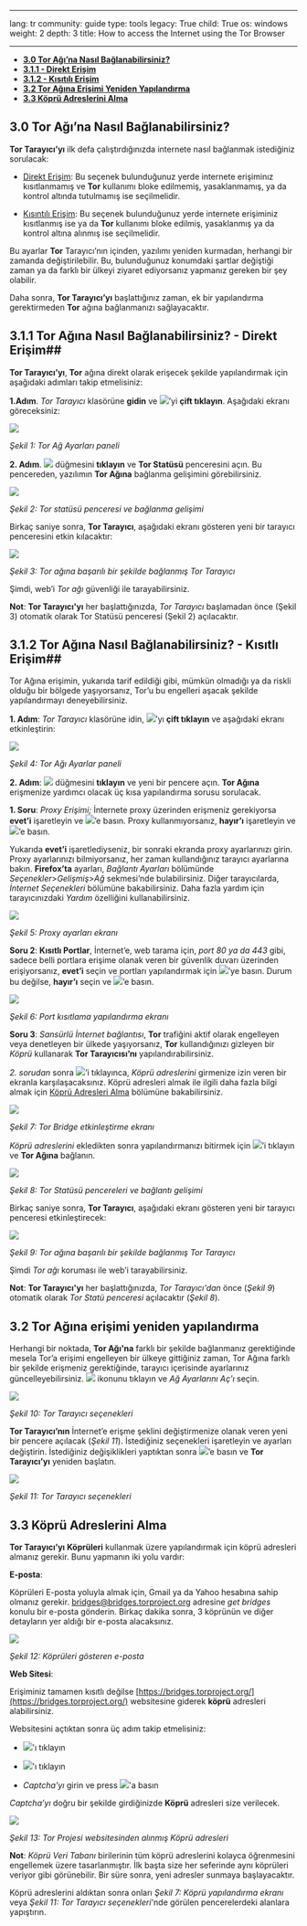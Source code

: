 

---

lang: tr
community: guide
type: tools
legacy: True
child: True
os: windows
weight: 2
depth: 3
title: How to access the Internet using the Tor Browser

---

- [**3.0 Tor Ağı’na Nasıl Bağlanabilirsiniz?**](#3.0)
- [**3.1.1 - Direkt Erişim**](#3.1.1)
- [**3.1.2 - Kısıtılı Erişim**](#3.1.2)
- [**3.2 Tor Ağına Erişimi Yeniden Yapılandırma**](#3.2)
- [**3.3 Köprü Adreslerini Alma**](#3.3)

<a name="3.0"></a>
## 3.0 Tor Ağı’na Nasıl Bağlanabilirsiniz? ##

**Tor Tarayıcı’yı** ilk defa çalıştırdığınızda internete nasıl bağlanmak istediğiniz sorulacak:

- [Direkt Erişim](#3.1.1):  Bu seçenek bulunduğunuz yerde internete erişiminız kısıtlanmamış ve **Tor** kullanımı bloke edilmemiş, yasaklanmamış, ya da kontrol altında tutulmamış ise seçilmelidir.

- [Kısıntılı Erişim](#3.1.2): Bu seçenek bulunduğunuz yerde internete erişiminiz kısıtlanmış ise ya da **Tor** kullanımı bloke edilmiş, yasaklanmış ya da kontrol altına alınmış ise seçilmelidir.

Bu ayarlar **Tor** Tarayıcı’nın içinden, yazılımı yeniden kurmadan, herhangi bir zamanda değiştirilebilir. Bu, bulunduğunuz konumdaki şartlar değiştiği zaman ya da farklı bir ülkeyi ziyaret ediyorsanız yapmanız gereken bir şey olabilir.

Daha sonra, **Tor Tarayıcı’yı** başlattığınız zaman, ek bir yapılandırma gerektirmeden **Tor** ağına bağlanmanızı sağlayacaktır.


<a name="3.1.1"></a>
## 3.1.1 Tor Ağına Nasıl Bağlanabilirsiniz? - Direkt Erişim##

**Tor Tarayıcı’yı**, **Tor** ağına direkt olarak erişecek şekilde yapılandırmak için aşağıdaki adımları takip etmelisiniz:

**1.Adım**. *Tor Tarayıcı* klasörüne **gidin** ve ![](/sbox/screen/tor-tr/010.png)’yi **çift tıklayın**. Aşağıdaki ekranı göreceksiniz:

![](/sbox/screen/tor-tr/012.png)

*Şekil 1: Tor Ağ Ayarları paneli*


**2. Adım**. ![](/sbox/screen/tor-tr/013.png) düğmesini **tıklayın** ve **Tor Statüsü** penceresini açın. Bu pencereden, yazılımın **Tor Ağına** bağlanma gelişimini görebilirsiniz.

![](/sbox/screen/tor-tr/014.png)

*Şekil 2: Tor statüsü penceresi ve bağlanma gelişimi*

Birkaç saniye sonra, **Tor Tarayıcı**, aşağıdaki ekranı gösteren yeni bir tarayıcı penceresini etkin kılacaktır:

![](/sbox/screen/tor-tr/015.png)

*Şekil 3: Tor ağına başarılı bir şekilde bağlanmış Tor Tarayıcı*

Şimdi, web’i *Tor ağı* güvenliği ile tarayabilirsiniz.

**Not**: **Tor Tarayıcı'yı** her başlattığınızda, *Tor Tarayıcı* başlamadan önce (Şekil 3) otomatik olarak Tor Statüsü penceresi (Şekil 2) açılacaktır. 

<a name="3.1.2"></a>
## 3.1.2 Tor Ağına Nasıl Bağlanabilirsiniz? - Kısıtlı Erişim##

Tor Ağına erişimin, yukarıda tarif edildiği gibi, mümkün olmadığı ya da riskli olduğu bir bölgede yaşıyorsanız, Tor’u bu engelleri aşacak şekilde yapılandırmayı deneyebilirsiniz.

**1. Adım**: *Tor Tarayıcı* klasörüne idin, ![](/sbox/screen/tor-tr/010.png)’yı **çift tıklayın** ve aşağıdaki ekranı etkinleştirin:

![](/sbox/screen/tor-tr/012.png)

*Şekil 4: Tor Ağı Ayarlar paneli*

**2. Adım**: ![](/sbox/screen/tor-tr/016.png) düğmesini **tıklayın** ve yeni bir pencere açın. **Tor Ağına** erişmenize yardımcı olacak üç kısa yapılandırma sorusu sorulacak. 

**1. Soru**: *Proxy Erişimi;* İnternete proxy üzerinden erişmeniz gerekiyorsa **evet’i** işaretleyin ve ![](/sbox/screen/tor-tr/017.png)’e basın. Proxy kullanmıyorsanız, **hayır’ı** işaretleyin ve ![](/sbox/screen/tor-tr/017.png)’e basın. 

Yukarıda **evet’i** işaretlediyseniz, bir sonraki ekranda proxy ayarlarınızı girin. Proxy ayarlarınızı bilmiyorsanız, her zaman kullandığınız tarayıcı ayarlarına bakın. **Firefox’ta** ayarları, *Bağlantı Ayarları* bölümünde *Seçenekler*>*Gelişmiş*>*Ağ* sekmesi’nde bulabilirsiniz. Diğer tarayıcılarda, *İnternet Seçenekleri* bölümüne bakabilirsiniz. Daha fazla yardım için tarayıcınızdaki *Yardım* özelliğini kullanabilirsiniz. 

![](/sbox/screen/tor-tr/018.png)

*Şekil 5: Proxy ayarları ekranı*

**Soru 2**: **Kısıtlı Portlar**, İnternet’e, web tarama için, *port 80 ya da 443* gibi, sadece belli portlara erişime olanak veren bir güvenlik duvarı üzerinden erişiyorsanız, **evet’i** seçin ve portları yapılandırmak için ![](/sbox/screen/tor-tr/017.png)’ye basın. Durum bu değilse, **hayır’ı** seçin ve ![](/sbox/screen/tor-tr/017.png)’e basın. 

![](/sbox/screen/tor-tr/019.png)

*Şekil 6: Port kısıtlama yapılandırma ekranı*

**Soru 3**: *Sansürlü İnternet bağlantısı*, **Tor** trafiğini aktif olarak engelleyen veya denetleyen bir ülkede yaşıyorsanız, **Tor** kullandığınızı gizleyen bir *Köprü* kullanarak **Tor Tarayıcısı’nı** yapılandırabilirsiniz. 

*2. sorudan* sonra ![](/sbox/screen/tor-tr/017.png)’i tıklayınca, *Köprü adreslerini* girmenize izin veren bir ekranla karşılaşacaksınız. Köprü adresleri almak ile ilgili daha fazla bilgi almak için [Köprü Adresleri Alma](#3.3) bölümüne bakabilirsiniz. 

![](/sbox/screen/tor-tr/020.png)

*Şekil 7: Tor Bridge etkinleştirme ekranı*

*Köprü adreslerini* ekledikten sonra yapılandırmanızı bitirmek için ![](/sbox/screen/tor-tr/021.png)’i tıklayın ve **Tor Ağına** bağlanın. 

![](/sbox/screen/tor-tr/014.png)

*Şekil 8: Tor Statüsü pencereleri ve bağlantı gelişimi*

Birkaç saniye sonra, **Tor Tarayıcı**, aşağıdaki ekranı gösteren yeni bir tarayıcı penceresi etkinleştirecek:

![](/sbox/screen/tor-tr/015.png)

*Şekil 9: Tor ağına başarılı bir şekilde bağlanmış Tor Tarayıcı*

Şimdi *Tor ağı* koruması ile web’i tarayabilirsiniz. 

**Not**: **Tor Tarayıcı'yı** her başlattığınızda, *Tor Tarayıcı'dan* önce (*Şekil 9*) otomatik olarak *Tor Statü penceresi* açılacaktır (*Şekil 8*).

<a name="3.2"></a>
## 3.2 Tor Ağına erişimi yeniden yapılandırma ##

Herhangi bir noktada, **Tor Ağı'na** farklı bir şekilde bağlanmanız gerektiğinde mesela Tor’a erişimi engelleyen bir ülkeye gittiğiniz zaman, Tor Ağına farklı bir şekilde erişmeniz gerektiğinde, tarayıcı içerisinde ayarlarınız güncelleyebilirsiniz. ![](/sbox/screen/tor-tr/022.png)  ikonunu tıklayın ve *Ağ Ayarlarını Aç’ı* seçin.

![](/sbox/screen/tor-tr/023.png)

*Şekil 10: Tor Tarayıcı seçenekleri*

**Tor Tarayıcı’nın** İnternet’e erişme şeklini değiştirmenize olanak veren yeni bir pencere açılacak (*Şekil 11*). İstediğiniz seçenekleri işaretleyin ve ayarları değiştirin. İstediğiniz değişiklikleri yaptıktan sonra ![](/sbox/screen/tor-tr/024.png)’e basın ve **Tor Tarayıcı’yı** yeniden başlatın. 

![](/sbox/screen/tor-tr/025.png)

*Şekil 11: Tor Tarayıcı seçenekleri*

<a name="3.3"></a>
## 3.3 Köprü Adreslerini Alma ###

**Tor Tarayıcı’yı** **Köprüleri** kullanmak üzere yapılandırmak için köprü adresleri almanız gerekir. Bunu yapmanın iki yolu vardır: 

**E-posta**:

Köprüleri E-posta yoluyla almak için, Gmail ya da Yahoo hesabına sahip olmanız gerekir. bridges@bridges.torproject.org adresine *get bridges* konulu bir e-posta gönderin. Birkaç dakika sonra, 3 köprünün ve diğer detayların yer aldığı bir e-posta alacaksınız. 

![](/sbox/screen/tor-tr/026.png)

*Şekil 12: Köprüleri gösteren e-posta*

**Web Sitesi**:

Erişiminiz tamamen kısıtlı değilse  [https://bridges.torproject.org/](https://bridges.torproject.org/) websitesine giderek **köprü** adresleri alabilirsiniz. 

Websitesini açtıktan sonra üç adım takip etmelisiniz:

- ![](/sbox/screen/tor-tr/027.png)'ı tıklayın

- ![](/sbox/screen/tor-tr/028.png)'ı tıklayın

- *Captcha'yı* girin ve press ![](/sbox/screen/tor-tr/029.png)'a basın

*Captcha’yı* doğru bir şekilde girdiğinizde **Köprü** adresleri size verilecek. 

![](/sbox/screen/tor-tr/030.png)

*Şekil 13: Tor Projesi websitesinden alınmış Köprü adresleri*


**Not**: *Köprü Veri Tabanı* birilerinin tüm köprü adreslerini kolayca öğrenmesini engellemek üzere tasarlanmıştır.  İlk başta size her seferinde aynı köprüleri veriyor gibi görünebilir. Bir süre sonra, yeni adresler sunmaya başlayacaktır. 

Köprü adreslerini aldıktan sonra onları *Şekil 7: Köprü yapılandırma ekranı* veya *Şekil 11: Tor Tarayıcı seçenekleri*'nde görülen pencerelerdeki alanlara yapıştırın.


